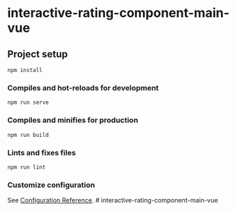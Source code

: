 # interactive-rating-component-main-vue

## Project setup
```
npm install
```

### Compiles and hot-reloads for development
```
npm run serve
```

### Compiles and minifies for production
```
npm run build
```

### Lints and fixes files
```
npm run lint
```

### Customize configuration
See [Configuration Reference](https://cli.vuejs.org/config/).
#   i n t e r a c t i v e - r a t i n g - c o m p o n e n t - m a i n - v u e  
 